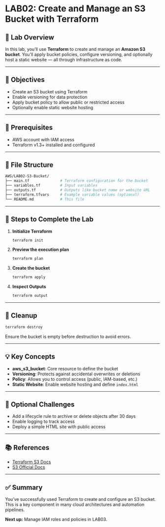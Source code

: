 # LAB02: Create and Manage an S3 Bucket with Terraform

## 📝 Lab Overview

In this lab, you’ll use **Terraform** to create and manage an **Amazon S3 bucket**. You'll apply bucket policies, configure versioning, and optionally host a static website — all through infrastructure as code.

---

## 🎯 Objectives

- Create an S3 bucket using Terraform
- Enable versioning for data protection
- Apply bucket policy to allow public or restricted access
- Optionally enable static website hosting

---

## 🧰 Prerequisites

- AWS account with IAM access
- Terraform v1.3+ installed and configured

---

## 📁 File Structure

```bash
AWS/LAB02-S3-Bucket/
├── main.tf              # Terraform configuration for the bucket
├── variables.tf         # Input variables
├── outputs.tf           # Outputs like bucket name or website URL
├── terraform.tfvars     # Example variable values (optional)
└── README.md            # This file
```

---

## 🚀 Steps to Complete the Lab

1. **Initialize Terraform**
   ```bash
   terraform init
   ```

2. **Preview the execution plan**
   ```bash
   terraform plan
   ```

3. **Create the bucket**
   ```bash
   terraform apply
   ```

4. **Inspect Outputs**
   ```bash
   terraform output
   ```

---

## 🧼 Cleanup

```bash
terraform destroy
```
Ensure the bucket is empty before destruction to avoid errors.

---

## 💡 Key Concepts

- **aws_s3_bucket**: Core resource to define the bucket
- **Versioning**: Protects against accidental overwrites or deletions
- **Policy**: Allows you to control access (public, IAM-based, etc.)
- **Static Website**: Enable website hosting and define `index.html`

---

## 🧪 Optional Challenges

- Add a lifecycle rule to archive or delete objects after 30 days
- Enable logging to track access
- Deploy a simple HTML site with public access

---

## 📚 References

- [Terraform S3 Docs](https://registry.terraform.io/providers/hashicorp/aws/latest/docs/resources/s3_bucket)
- [S3 Official Docs](https://docs.aws.amazon.com/s3/)

---

## ✅ Summary

You’ve successfully used Terraform to create and configure an S3 bucket. This is a key component in many cloud architectures and automation pipelines.

**Next up:** Manage IAM roles and policies in LAB03.